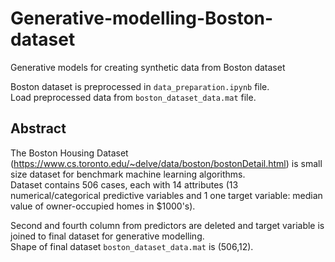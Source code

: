 # Generative-modelling-Boston-dataset
Generative models for creating synthetic data from Boston dataset <br>

Boston dataset is preprocessed in ``` data_preparation.ipynb ``` file. <br>
Load preprocessed data from ``` boston_dataset_data.mat ``` file. <br>

## Abstract <br>
The Boston Housing Dataset (https://www.cs.toronto.edu/~delve/data/boston/bostonDetail.html) is small size dataset for benchmark machine learning algorithms. <br>
Dataset contains 506 cases, each with 14 attributes (13 numerical/categorical predictive variables and 1 one target variable: median value of owner-occupied homes in $1000's). <br>

Second and fourth column from predictors are deleted and target variable is joined to final dataset for generative modelling. <br>
Shape of final dataset ```boston_dataset_data.mat``` is (506,12). <br>
